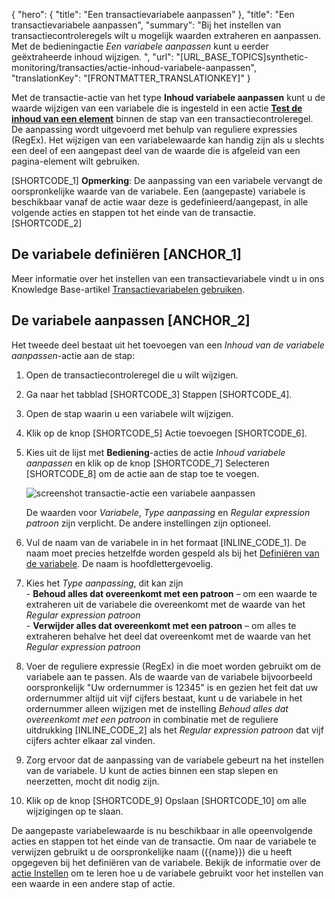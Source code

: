 {
  "hero": {
    "title": "Een transactievariabele aanpassen"
  },
  "title": "Een transactievariabele aanpassen",
  "summary": "Bij het instellen van transactiecontroleregels wilt u mogelijk waarden extraheren en aanpassen. Met de bedieningactie *Een variabele aanpassen* kunt u eerder geëxtraheerde inhoud wijzigen. ",
  "url": "[URL_BASE_TOPICS]synthetic-monitoring/transacties/actie-inhoud-variabele-aanpassen",
  "translationKey": "[FRONTMATTER_TRANSLATIONKEY]"
}

Met de transactie-actie van het type **Inhoud variabele aanpassen** kunt u de waarde wijzigen van een variabele die is ingesteld in een actie [**Test de inhoud van een element**]([LINK_URL_1]) binnen de stap van een transactiecontroleregel. De aanpassing wordt uitgevoerd met behulp van reguliere expressies (RegEx). Het wijzigen van een variabelewaarde kan handig zijn als u slechts een deel of een aangepast deel van de waarde die is afgeleid van een pagina-element wilt gebruiken. 

[SHORTCODE_1] **Opmerking**: De aanpassing van een variabele vervangt de oorspronkelijke waarde van de variabele. Een (aangepaste) variabele is beschikbaar vanaf de actie waar deze is gedefinieerd/aangepast, in alle volgende acties en stappen tot het einde van de transactie. [SHORTCODE_2]

## De variabele definiëren [ANCHOR_1]

Meer informatie over het instellen van een transactievariabele vindt u in ons Knowledge Base-artikel [Transactievariabelen gebruiken]([LINK_URL_2]).

## De variabele aanpassen [ANCHOR_2]

Het tweede deel bestaat uit het toevoegen van een *Inhoud van de variabele aanpassen*-actie aan de stap:

1. Open de transactiecontroleregel die u wilt wijzigen.
2. Ga naar het tabblad [SHORTCODE_3] Stappen [SHORTCODE_4].
3. Open de stap waarin u een variabele wilt wijzigen.
4. Klik op de knop [SHORTCODE_5] Actie toevoegen [SHORTCODE_6]. 
5. Kies uit de lijst met **Bediening**-acties de actie *Inhoud variabele aanpassen* en klik op de knop [SHORTCODE_7] Selecteren [SHORTCODE_8] om de actie aan de stap toe te voegen.

   ![screenshot transactie-actie een variabele aanpassen]([LINK_URL_3])

   De waarden voor *Variabele*, *Type aanpassing* en *Regular expression patroon* zijn verplicht. De andere instellingen zijn optioneel.

6. Vul de naam van de variabele in in het formaat [INLINE_CODE_1]. De naam moet precies hetzelfde worden gespeld als bij het [Definiëren van de variabele]([LINK_URL_4]). De naam is hoofdlettergevoelig.
7. Kies het *Type aanpassing*, dit kan zijn  
   \- **Behoud alles dat overeenkomt met een patroon** – om een waarde te extraheren uit de variabele die overeenkomt met de waarde van het *Regular expression patroon*  
   \- **Verwijder alles dat overeenkomt met een patroon** – om alles te extraheren behalve het deel dat overeenkomt met de waarde van het *Regular expression patroon*
8. Voer de reguliere expressie (RegEx) in die moet worden gebruikt om de variabele aan te passen.
   Als de waarde van de variabele bijvoorbeeld oorspronkelijk "Uw ordernummer is 12345" is en gezien het feit dat uw ordernummer altijd uit vijf cijfers bestaat, kunt u de variabele in het ordernummer alleen wijzigen met de instelling *Behoud alles dat overeenkomt met een patroon* in combinatie met de reguliere uitdrukking [INLINE_CODE_2] als het *Regular expression patroon* dat vijf cijfers achter elkaar zal vinden. 
9. Zorg ervoor dat de aanpassing van de variabele gebeurt na het instellen van de variabele. U kunt de acties binnen een stap slepen en neerzetten, mocht dit nodig zijn. 
10. Klik op de knop [SHORTCODE_9] Opslaan [SHORTCODE_10] om alle wijzigingen op te slaan.

 De aangepaste variabelewaarde is nu beschikbaar in alle opeenvolgende acties en stappen tot het einde van de transactie. Om naar de variabele te verwijzen gebruikt u de oorspronkelijke naam ({{name}}) die u heeft opgegeven bij het definiëren van de variabele. Bekijk de informatie over de [actie Instellen]([LINK_URL_5]) om te leren hoe u de variabele gebruikt voor het instellen van een waarde in een andere stap of actie.
